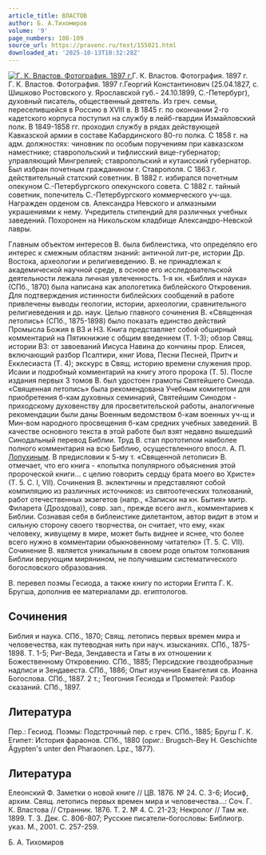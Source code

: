 ```yaml
---
article_title: ВЛАСТОВ
author: Б. А.Тихомиров
volume: '9'
page_numbers: 108-109
source_url: https://pravenc.ru/text/155021.html
downloaded_at: '2025-10-13T10:32:28Z'
---
```


[![Г. К. Властов. Фотография. 1897 г.](https://pravenc.ru/data/725/463/1234/i200.jpg "Кликните для увеличения картинки")](https://pravenc.ru/data/725/463/1234/i400.jpg)Г. К. Властов. Фотография. 1897 г.  
Г. К. Властов. Фотография. 1897 г.Георгий Константинович (25.04.1827, с. Шишково Ростовского у. Ярославской губ.- 24.10.1899, С.-Петербург), духовный писатель, общественный деятель. Из греч. семьи, переселившейся в Россию в XVIII в. В 1845 г. по окончании 2-го кадетского корпуса поступил на службу в лейб-гвардии Измайловский полк. В 1849-1858 гг. проходил службу в рядах действующей Кавказской армии в составе Кабардинского 80-го полка. С 1858 г. на адм. должностях: чиновник по особым поручениям при кавказском наместнике; ставропольский и тифлисский вице-губернатор; управляющий Мингрелией; ставропольский и кутаисский губернатор. Был избран почетным гражданином г. Ставрополя. С 1863 г. действительный статский советник. В 1882 г. избирался почетным опекуном С.-Петербургского опекунского совета. С 1882 г. тайный советник, попечитель С.-Петербургского коммерческого уч-ща. Награжден орденом св. Александра Невского и алмазными украшениями к нему. Учредитель стипендий для различных учебных заведений. Похоронен на Никольском кладбище Александро-Невской лавры.

Главным объектом интересов В. была библеистика, что определяло его интерес к смежным областям знаний: античной лит-ре, истории Др. Востока, археологии и религиеведению. В. не принадлежал к академической научной среде, в основе его исследовательской деятельности лежала личная увлеченность. 1-я кн. «Библия и наука» (СПб., 1870) была написана как апологетика библейского Откровения. Для подтверждения истинности библейских сообщений в работе привлечены выводы геологии, истории, археологии, сравнительного религиеведения и др. наук. Целью главного сочинения В. «Священная летопись» (СПб., 1875-1898) было показать единство действий Промысла Божия в ВЗ и НЗ. Книга представляет собой обширный комментарий на Пятикнижие с общим введением (Т. 1-3); обзор Свящ. истории ВЗ: от завоеваний Иисуса Навина до кончины прор. Елисея, включающий разбор Псалтири, книг Иова, Песни Песней, Притч и Екклесиаста (Т. 4); экскурс в Свящ. историю времени служения прор. Исаии и подробный комментарий на книгу этого пророка (Т. 5). После издания первых 3 томов В. был удостоен грамоты Святейшего Синода. «Священная летопись» была рекомендована Учебным комитетом для приобретения б-кам духовных семинарий, Святейшим Синодом - приходскому духовенству для просветительской работы, аналогичные рекомендации были даны Военным ведомством б-кам военных уч-щ и Мин-вом народного просвещения б-кам средних учебных заведений. В качестве основного текста в этой работе был взят недавно вышедший Синодальный перевод Библии. Труд В. стал прототипом наиболее полного комментария на всю Библию, осуществленного впосл. А. П. [Лопухиным](https://pravenc.ru/text/Лопухиным.html). В предисловии к 5-му т. «Священной летописи» В. отмечает, что его книга - «попытка популярного объяснения этой пророческой книги... с целию говорить сердцу брата моего во Христе» (Т. 5. С. I, VII). Сочинения В. эклектичны и представляют собой компиляцию из различных источников: из святоотеческих толкований, работ отечественных экзегетов (напр., «Записки на кн. Бытия» митр. Филарета (Дроздова)), совр. зап., прежде всего англ., комментариев к Библии. Сознавая себя в библеистике дилетантом, автор видит в этом и сильную сторону своего творчества, он считает, что ему, «как человеку, живущему в мире, может быть виднее и яснее, что более всего нужно в комментарии обыкновенному читателю» (Т. 5. С. VII). Сочинение В. является уникальным в своем роде опытом толкования Библии верующим мирянином, не получившим систематического богословского образования.

В. перевел поэмы Гесиода, а также книгу по истории Египта Г. К. Бругша, дополнив ее материалами др. египтологов.

## Сочинения

Библия и наука. СПб., 1870; Свящ. летопись первых времен мира и человечества, как путеводная нить при науч. изысканиях. СПб., 1875-1898. Т. 1-5; Риг-Веда, Зендавеста и Гаты в их отношении к Божественному Откровению. СПб., 1885; Персидские гвоздеобразные надписи и Зендавеста. СПб., 1886; Опыт изучения Евангелия св. Иоанна Богослова. СПб., 1887. 2 т.; Теогония Гесиода и Прометей: Разбор сказаний. СПб., 1897.

## Литература

Пер.: Гесиод. Поэмы: Подстрочный пер. с греч. СПб., 1885; Бругш Г. К. Египет: История фараонов. СПб., 1880 (ориг.: Brugsch-Bey H. Geschichte Ägypten's unter den Pharaonen. Lpz., 1877).

## Литература

Елеонский Ф. Заметки о новой книге // ЦВ. 1876. № 24. С. 3-6; Иосиф, архим. Свящ. летопись первых времен мира и человечества...: Соч. Г. К. Властова // Странник. 1876. Т. 2. № 4. С. 21-23; Некролог // Там же. 1899. Т. 3. Дек. С. 806-807; Русские писатели-богословы: Библиогр. указ. М., 2001. С. 257-259.

Б. А.  Тихомиров
